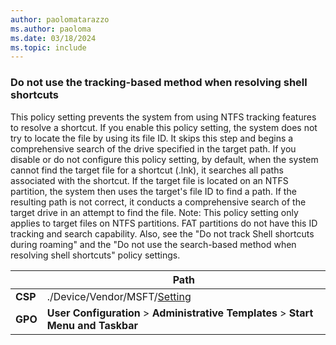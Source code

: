 ```yaml
---
author: paolomatarazzo
ms.author: paoloma
ms.date: 03/18/2024
ms.topic: include
---
```


### Do not use the tracking-based method when resolving shell shortcuts

This policy setting prevents the system from using NTFS tracking features to resolve a shortcut. If you enable this policy setting, the system does not try to locate the file by using its file ID. It skips this step and begins a comprehensive search of the drive specified in the target path. If you disable or do not configure this policy setting, by default, when the system cannot find the target file for a shortcut (.lnk), it searches all paths associated with the shortcut. If the target file is located on an NTFS partition, the system then uses the target's file ID to find a path. If the resulting path is not correct, it conducts a comprehensive search of the target drive in an attempt to find the file. Note: This policy setting only applies to target files on NTFS partitions. FAT partitions do not have this ID tracking and search capability. Also, see the "Do not track Shell shortcuts during roaming" and the "Do not use the search-based method when resolving shell shortcuts" policy settings.

|  | Path |
|--|--|
| **CSP** | ./Device/Vendor/MSFT/[Setting]() |
| **GPO** | **User Configuration** > **Administrative Templates** > **Start Menu and Taskbar** |
